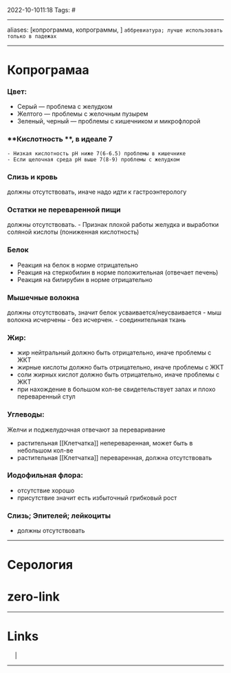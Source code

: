 2022-10-1011:18
Tags: #

---
aliases: [копрограмма, копрограммы, ] `аббревиатура; лучше использовать только в падежах`

---
# Копрограмаа
### **Цвет:**
- Серый — проблема с желудком
- Желтого — проблемы с желочным пузырем
- Зеленый, черный — проблемы с кишечником и микрофлорой

### **Кислотность **, в идеале 7
	- Низкая кислотность pH ниже 7(6-6.5) проблемы в кишечнике
	- Если щелочная среда pH выше 7(8-9) проблемы с желудком

### Слизь и кровь 
должны отсутствовать, иначе надо идти к гастроэнтерологу

### Остатки не переваренной пищи 
должны отсутствовать.
	- Признак плохой работы желудка и выработки соляной кислоты (пониженная кислотность)

### Белок
- Реакция на белок в норме отрицательно
- Реакция на стеркобилин в норме положительная (отвечает печень)
- Реакция на билирубин в норме отрицательно

### Мышечные волокна 
должны отсутствовать, значит белок усваивается/неусваивается
	- мыш волокна исчерчены
	- без исчерчен.
	- соединительная ткань

### **Жир:**
- жир нейтральный должно быть отрицательно, иначе проблемы с ЖКТ
- жирные кислоты должно быть отрицательно, иначе проблемы с ЖКТ
- соли жирных кислот должно быть отрицательно, иначе проблемы с ЖКТ
- при нахождение в большом кол-ве свидетельствует запах и плохо переваренный стул

### **Углеводы:**
Желчи и поджелудочная отвечают за переваривание
- растительная [[Клетчатка]] непереваренная, может быть в небольшом кол-ве
- растительная [[Клетчатка]]  переваренная, должна отсутствовать

### **Иодофильная флора:**
- отсутствие хорошо
- присутствие значит есть избыточный грибковый рост

### **Слизь; Эпителей; лейкоциты** 
- должны отсутствовать


---

# Серология


# zero-link


---
# Links
 &emsp; | &emsp; 


---